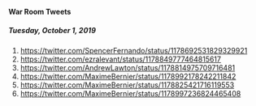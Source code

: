 **War Room Tweets**

##### Tuesday, October 1, 2019

 1) https://twitter.com/SpencerFernando/status/1178692531829329921
 2) https://twitter.com/ezralevant/status/1178849777464815617
 3) https://twitter.com/AndrewLawton/status/1178814975709716481
 4) https://twitter.com/MaximeBernier/status/1178992178242211842
 5) https://twitter.com/MaximeBernier/status/1178825421716119553
 6) https://twitter.com/MaximeBernier/status/1178997236824465408
 
